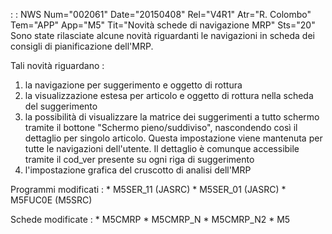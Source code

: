  :  : NWS Num="002061" Date="20150408" Rel="V4R1" Atr="R. Colombo" Tem="APP" App="M5" Tit="Novità schede di navigazione MRP" Sts="20"
Sono state rilasciate alcune novità riguardanti le navigazioni in scheda dei consigli di pianificazione dell'MRP.

Tali novità riguardano : 
1) la navigazione per suggerimento e oggetto di rottura
2) la visualizzazione estesa per articolo e oggetto di rottura nella scheda del suggerimento
3) la possibilità di visualizzare la matrice dei suggerimenti a tutto schermo tramite il bottone
"Schermo pieno/suddiviso", nascondendo così il dettaglio per singolo articolo. Questa impostazione
viene mantenuta per tutte le navigazioni dell'utente. Il dettaglio è comunque accessibile tramite il cod_ver presente su ogni riga di suggerimento
4) l'impostazione grafica del cruscotto di analisi dell'MRP

Programmi modificati : 
\* M5SER_11 (JASRC)
\* M5SER_01 (JASRC)
\* M5FUC0E  (M5SRC)

Schede modificate : 
\* M5CMRP
\* M5CMRP_N
\* M5CMRP_N2
\* M5
